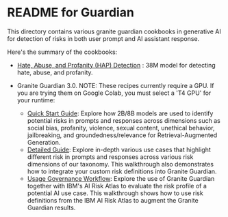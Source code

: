 # README for Guardian

This directory contains various granite guardian cookbooks in generative AI for detection of risks in both user prompt and AI assistant response.

Here's the summary of the cookbooks:

* [Hate, Abuse, and Profanity (HAP) Detection](HAP.ipynb) : 38M model for detecting hate, abuse, and profanity.

* Granite Guardian 3.0. NOTE: These recipes currently require a GPU. If you are trying them on Google Colab, you must select a 'T4 GPU' for your runtime:

  * [Quick Start Guide](Granite_Guardian_Quick_Start.ipynb): Explore how 2B/8B models are used to identify potential risks in prompts and responses across dimensions such as social bias, profanity, violence, sexual content, unethical behavior, jailbreaking, and groundedness/relevance for Retrieval-Augmented Generation.
  * [Detailed Guide](Granite_Guardian_Detailed_Guide.ipynb): Explore in-depth various use cases that highlight different risk in prompts and responses across various risk dimensions of our taxonomy. This walkthrough also demonstrates how to integrate your custom risk definitions into Granite Guardian.
  * [Usage Governance Workflow](Granite_Guardian_Usage_Governance_Workflow.ipynb): Explore the use of Granite Guardian together with IBM's AI Risk Atlas to evaluate the risk profile of a potential AI use case.  This walkthrough shows how to use risk definitions from the IBM AI Risk Atlas to augment the Granite Guardian results.
